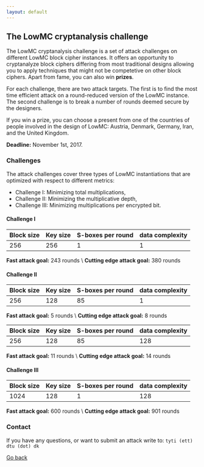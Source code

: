 ```yaml
---
layout: default
---
```


## The LowMC cryptanalysis challenge

The LowMC cryptanalysis challenge is a set of attack challenges on different
LowMC block cipher instances. It offers an opportunity to cryptanalyze
block ciphers differing from most traditional designs allowing you to 
apply techniques that might not be competetive on other block ciphers.
Apart from fame, you can also win **prizes**.

For each challenge, there are two attack targets. The first is to find
the most time efficient attack on a round-reduced version of the LowMC
instance. The second challenge is to break a number of rounds deemed secure
by the designers.

If you win a prize, you can choose a present from one of the countries of
people involved in the design of LowMC: Austria, Denmark, Germany, Iran, and
the United Kingdom.

**Deadline:** November 1st, 2017.

### Challenges
The attack challenges cover three types of LowMC instantiations that
are optimized with respect to different metrics: 
 * Challenge I: Minimizing total multiplications,
 * Challenge II: Minimizing the multiplicative depth,
 * Challenge III: Minimizing multiplications per encrypted bit.

#### Challenge I

| Block size | Key size | S-boxes per round | data complexity |
|:-----------|:---------|:------------------|:----------------|
| 256        | 256      | 1                 | 1               |

**Fast attack goal:** 243 rounds \\
**Cutting edge attack goal:** 380 rounds

#### Challenge II

| Block size | Key size | S-boxes per round | data complexity |
|:-----------|:---------|:------------------|:----------------|
| 256        | 128      | 85                | 1               |

**Fast attack goal:** 5 rounds \\
**Cutting edge attack goal:** 8 rounds

| Block size | Key size | S-boxes per round | data complexity |
|:-----------|:---------|:------------------|:----------------|
| 256        | 128      | 85                | 128               |

**Fast attack goal:** 11 rounds \\
**Cutting edge attack goal:** 14 rounds

#### Challenge III

| Block size | Key size | S-boxes per round | data complexity |
|:-----------|:---------|:------------------|:----------------|
| 1024       | 128      | 1                 | 128             |

**Fast attack goal:** 600 rounds \\
**Cutting edge attack goal:** 901 rounds

### Contact
If you have any questions, or want to submit an attack write to:
``` tyti (ett) dtu (dot) dk ```

[Go back](./)
